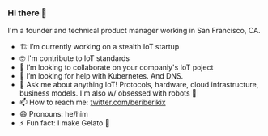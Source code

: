 ### Hi there 👋

I'm a founder and technical product manager working in San Francisco, CA.

- 🏗️ I’m currently working on a stealth IoT startup
- 🤓 I'm contribute to IoT standards
- 👯 I’m looking to collaborate on your companiy's IoT poject
- 🤔 I’m looking for help with Kubernetes. And DNS.
- 💬 Ask me about anything IoT! Protocols, hardware, cloud infrastructure, business models. I'm also w/ obsessed with robots 🤖
- 📫 How to reach me: [twitter.com/beriberikix](https://twitter.com/beriberikix)
- 😄 Pronouns: he/him
- ⚡ Fun fact: I make Gelato 🍨
